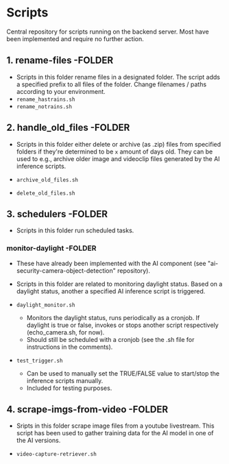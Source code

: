 # Scripts
Central repository for scripts running on the backend server. Most have been implemented and require no further action. 

## 1. rename-files -FOLDER
- Scripts in this folder rename files in a designated folder. The script adds a specified prefix to all files of the folder. Change filenames / paths according to your environment.
- `rename_hastrains.sh`
- `rename_notrains.sh`

## 2. handle_old_files -FOLDER
- Scripts in this folder either delete or archive (as .zip) files from specified folders if they're determined to be `x` amount of days old. They can be used to e.g., archive older image and videoclip files generated by the AI inference scripts.

- `archive_old_files.sh`
- `delete_old_files.sh`

## 3. schedulers -FOLDER
- Scripts in this folder run scheduled tasks.

### monitor-daylight -FOLDER
- These have already been implemented with the AI component (see "ai-security-camera-object-detection" repository). 
- Scripts in this folder are related to monitoring daylight status. Based on a daylight status, another a specified AI inference script is triggered.

- `daylight_monitor.sh`
	- Monitors the daylight status, runs periodically as a cronjob. If daylight is true or false, invokes or stops another script respectively (echo_camera.sh, for now).
 	- Should still be scheduled with a cronjob (see the .sh file for instructions in the comments).
- `test_trigger.sh`
	- Can be used to manually set the TRUE/FALSE value to start/stop the inference scripts manually.
	- Included for testing purposes. 
	
## 4. scrape-imgs-from-video -FOLDER
- Sripts in this folder scrape image files from a youtube livestream. This script has been used to gather training data for the AI model in one of the AI versions.
  
- `video-capture-retriever.sh`

